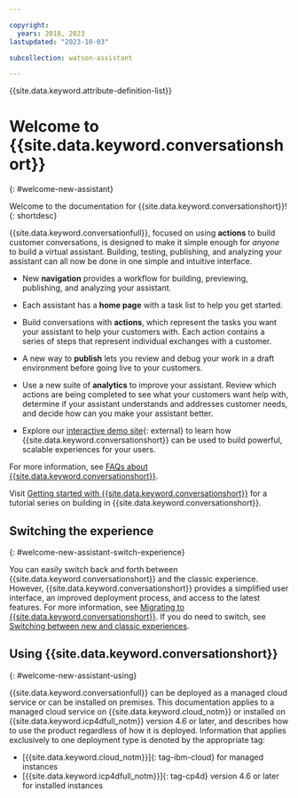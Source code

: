 ```yaml
---

copyright:
  years: 2018, 2023
lastupdated: "2023-10-03"

subcollection: watson-assistant

---
```


{{site.data.keyword.attribute-definition-list}}

# Welcome to {{site.data.keyword.conversationshort}}
{: #welcome-new-assistant}

Welcome to the documentation for {{site.data.keyword.conversationshort}}!
{: shortdesc}

{{site.data.keyword.conversationfull}}, focused on using **actions** to build customer conversations, is designed to make it simple enough for *anyone* to build a virtual assistant. Building, testing, publishing, and analyzing your assistant can all now be done in one simple and intuitive interface.

- New **navigation** provides a workflow for building, previewing, publishing, and analyzing your assistant. 

- Each assistant has a **home page** with a task list to help you get started.

- Build conversations with **actions**, which represent the tasks you want your assistant to help your customers with. Each action contains a series of steps that represent individual exchanges with a customer.

- A new way to **publish** lets you review and debug your work in a draft environment before going live to your customers.

- Use a new suite of **analytics** to improve your assistant. Review which actions are being completed to see what your customers want help with, determine if your assistant understands and addresses customer needs, and decide how can you make your assistant better.

- Explore our [interactive demo site](https://www.ibm.com/products/watson-assistant/demos/lendyr/demo.html){: external} to learn how {{site.data.keyword.conversationshort}} can be used to build powerful, scalable experiences for your users.

For more information, see [FAQs about {{site.data.keyword.conversationshort}}](/docs/watson-assistant?topic=watson-assistant-watson-assistant-faqs#faqs-new-experience).

Visit [Getting started with {{site.data.keyword.conversationshort}}](/docs/watson-assistant?topic=watson-assistant-getting-started) for a tutorial series on building in {{site.data.keyword.conversationshort}}.

## Switching the experience
{: #welcome-new-assistant-switch-experience}

You can easily switch back and forth between {{site.data.keyword.conversationshort}} and the classic experience. However, {{site.data.keyword.conversationshort}} provides a simplified user interface, an improved deployment process, and access to the latest features. For more information, see [Migrating to {{site.data.keyword.conversationshort}}](/docs/watson-assistant?topic=watson-assistant-migrate-overview). If you do need to switch, see [Switching between new and classic experiences](/docs/watson-assistant?topic=watson-assistant-switch-experience).

## Using {{site.data.keyword.conversationshort}}
{: #welcome-new-assistant-using}

{{site.data.keyword.conversationfull}} can be deployed as a managed cloud service or can be installed on premises. This documentation applies to a managed cloud service on {{site.data.keyword.cloud_notm}} or installed on {{site.data.keyword.icp4dfull_notm}} version 4.6 or later, and describes how to use the product regardless of how it is deployed. Information that applies exclusively to one deployment type is denoted by the appropriate tag:

- [{{site.data.keyword.cloud_notm}}]{: tag-ibm-cloud} for managed instances
- [{{site.data.keyword.icp4dfull_notm}}]{: tag-cp4d} version 4.6 or later for installed instances

